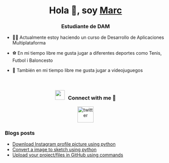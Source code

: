 <h1 align="center">Hola 👋, soy <a href="https://100rabhcsmc.github.io/Me.io/" target="blank">
Marc</a></h1>
<h3 align="center">Estudiante de DAM</h3>


<a target="_blank" align="center">


</a>

- 👨‍🎓​ Actualmente estoy haciendo un curso de Desarrollo de Aplicaciones Multiplataforma

- ⚽​ En mi tiempo libre me gusta jugar a diferentes deportes como Tenis, Futbol i Baloncesto 

- 📱​ También en mi tiempo libre me gusta jugar a videojuguegos
<br/>
<h3 align="center" > <img src="https://media.giphy.com/media/iY8CRBdQXODJSCERIr/giphy.gif" width="30" height="30" style="margin-right: 10px;">Connect with me 🤝 </h3>

<p align="center">
<a href="https://x.com/Djsjsksmsms" target="blank"><img align="center" src="https://user-images.githubusercontent.com/88904952/234980676-61bfb021-ecc8-48f7-88e6-34c1b06c4a58.png" alt="twitter" height="50" width="50" /></a> 
  
</p>

### Blogs posts

<!-- BLOG-POST-LIST:START -->

- [Download Instagram profile picture using python](https://dev.to/100rabhcsmc/instagram-profile-picture-download-using-python-n2j)
- [Convert a image to sketch using python](https://dev.to/100rabhcsmc/convert-a-image-to-sketch-using-python-3ip1)
- [Upload your project/files in GitHub using commands](https://dev.to/100rabhcsmc/upload-your-project-files-in-github-using-commands-1hn8)
<!-- BLOG-POST-LIST:END -->
